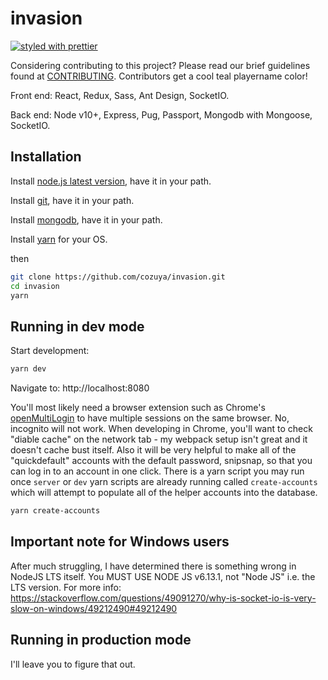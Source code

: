 # invasion

[![styled with prettier](https://img.shields.io/badge/styled_with-prettier-ff69b4.svg)](https://github.com/prettier/prettier)

Considering contributing to this project? Please read our brief guidelines found at
[CONTRIBUTING](https://github.com/cozuya/secret-hitler/blob/master/CONTRIBUTING.md). Contributors get a cool teal playername color!

Front end: React, Redux, Sass, Ant Design, SocketIO.

Back end: Node v10+, Express, Pug, Passport, Mongodb with Mongoose, SocketIO.

## Installation

Install [node.js latest version](https://nodejs.org/en/), have it in your path.

Install [git](https://git-scm.com/downloads), have it in your path.

Install [mongodb](https://www.mongodb.com/download-center?ct=atlasheader#community), have it in your path.

Install [yarn](https://yarnpkg.com/en/docs/install) for your OS.

then

```bash
git clone https://github.com/cozuya/invasion.git
cd invasion
yarn
```

## Running in dev mode

Start development:

```bash
yarn dev
```

Navigate to: http://localhost:8080

You'll most likely need a browser extension such as Chrome's [openMultiLogin](https://chrome.google.com/webstore/detail/openmultilogin/lbofelamdnfmipbbgkebcpkapahbmcgm?hl=en) to have multiple sessions on the same browser. No, incognito will not work. When developing in Chrome, you'll want to check "diable cache" on the network tab - my webpack setup isn't great and it doesn't cache bust itself. Also it will be very helpful to make all of the "quickdefault" accounts with the default password, snipsnap, so that you can log in to an account in one click. There is a yarn script you may run once `server` or `dev` yarn scripts are already running called `create-accounts` which will attempt to populate all of the helper accounts into the database.

```bash
yarn create-accounts
```

## Important note for Windows users

After much struggling, I have determined there is something wrong in NodeJS LTS itself. You MUST USE NODE JS v6.13.1, not "Node JS" i.e. the LTS version. For more info: https://stackoverflow.com/questions/49091270/why-is-socket-io-is-very-slow-on-windows/49212490#49212490

## Running in production mode

I'll leave you to figure that out.
